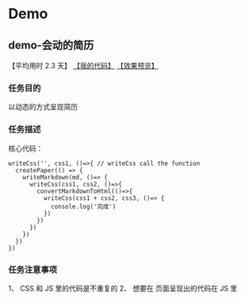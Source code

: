 # Demo

## demo-会动的简历

【平均用时 2.3 天】
[【我的代码】](https://github.com/wangsiyuan233/MyHomeworks/tree/master/demo-%E4%BC%9A%E5%8A%A8%E7%9A%84%E7%AE%80%E5%8E%86)
[【效果预览】](http://wangsiyuan233.cn/MyHomeworks/demo-%E4%BC%9A%E5%8A%A8%E7%9A%84%E7%AE%80%E5%8E%86/index.html)

### 任务目的
以动态的方式呈现简历

### 任务描述
核心代码：
```
writeCss('', css1, ()=>{ // writeCss call the function
  createPaper(() => {
    writeMarkdown(md, ()=> {
      writeCss(css1, css2, ()=>{
        convertMarkdownToHtml(()=>{
          writeCss(css1 + css2, css3, ()=> {
            console.log('完成')
          })
        })
      })
    })
  })
})
```

### 任务注意事项
1、 CSS 和 JS 里的代码是不重复的
2、 想要在 页面呈现出的代码在 JS 里
